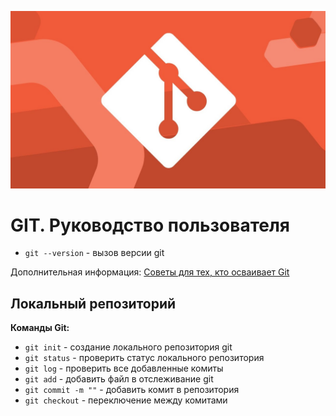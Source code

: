 ![Alt text](image.png)

# GIT. Руководство пользователя #

* `git --version` - вызов версии git

Дополнительная информация: [Советы для тех, кто осваивает Git](https://gb.ru/posts/soveti-pro-git)

## Локальный репозиторий ##

**Команды Git:**

* `git init` - создание локального репозитория git
* `git status` - проверить статус локального репозитория
* `git log` - проверить все добавленные комиты
* `git add` - добавить файл в отслеживание git
* `git commit -m ""` - добавить комит в репозитория
* `git checkout` - переключение между комитами